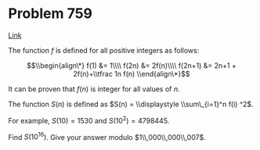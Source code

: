 # Problem 759

[Link](https://projecteuler.net/problem=759)

The function $f$ is defined for all positive integers as follows:

$$\\begin{align\*} f(1) &= 1\\\\ f(2n) &= 2f(n)\\\\ f(2n+1) &= 2n+1 + 2f(n)+\\tfrac 1n f(n) \\end{align\*}$$

It can be proven that $f(n)$ is integer for all values of $n$.

The function $S(n)$ is defined as $S(n) = \\displaystyle \\sum\_{i=1}^n f(i) ^2$.

For example, $S(10)=1530$ and $S(10^2)=4798445$.

Find $S(10^{16})$. Give your answer modulo $1\\,000\\,000\\,007$.